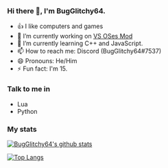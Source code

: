 ### Hi there 👋, I'm BugGlitchy64.

- 👍 I like computers and games
- 🔭 I’m currently working on [VS OSes Mod](https://github.com/BugGlitchy64/Funkin-CrazyError)
- 🌱 I’m currently learning C++ and JavaScript.
- 📫 How to reach me: Discord (BugGlitchy64#7537)
- 😄 Pronouns: He/Him
- ⚡ Fun fact: I'm 15.

### Talk to me in

- Lua
- Python

### My stats

[![BugGlitchy64's github stats](https://github-readme-stats.vercel.app/api?username=bugglitchy64&count_private=true&show_icons=true&theme=radical&hide_rank=false)](https://github.com/anuraghazra/github-readme-stats)

[![Top Langs](https://github-readme-stats.vercel.app/api/top-langs/?username=bugglitchy64)](https://github.com/anuraghazra/github-readme-stats)
